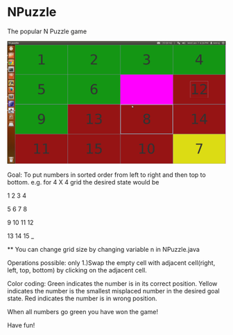 # NPuzzle
The popular N Puzzle game

![alt tag](https://github.com/neeraj08/NPuzzle/blob/master/NPuzzle_preview.png)

Goal: To put numbers in sorted order from left to right and then top to bottom.
e.g. for 4 X 4 grid the desired state would be

1   2   3   4

5   6   7   8 

9   10  11  12

13  14  15  _

** You can change grid size by changing variable n in NPuzzle.java

Operations possible:
only 1.)Swap the empty cell with adjacent cell(right, left, top, bottom) by clicking on the adjacent cell.


Color coding: Green indicates the number is in its correct position.
              Yellow indicates the number is the smallest misplaced number in the desired goal state.
              Red indicates the number is in wrong position.

When all numbers go green you have won the game!

Have fun!
